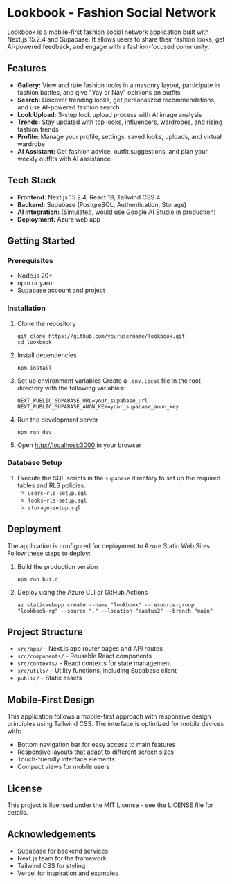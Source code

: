 # Lookbook - Fashion Social Network

Lookbook is a mobile-first fashion social network application built with Next.js 15.2.4 and Supabase. It allows users to share their fashion looks, get AI-powered feedback, and engage with a fashion-focused community.

## Features

- **Gallery:** View and rate fashion looks in a masonry layout, participate in fashion battles, and give "Yay or Nay" opinions on outfits
- **Search:** Discover trending looks, get personalized recommendations, and use AI-powered fashion search
- **Look Upload:** 3-step look upload process with AI image analysis
- **Trends:** Stay updated with top looks, influencers, wardrobes, and rising fashion trends
- **Profile:** Manage your profile, settings, saved looks, uploads, and virtual wardrobe
- **AI Assistant:** Get fashion advice, outfit suggestions, and plan your weekly outfits with AI assistance

## Tech Stack

- **Frontend:** Next.js 15.2.4, React 19, Tailwind CSS 4
- **Backend:** Supabase (PostgreSQL, Authentication, Storage)
- **AI Integration:** (Simulated, would use Google AI Studio in production)
- **Deployment:** Azure web app

## Getting Started

### Prerequisites

- Node.js 20+
- npm or yarn
- Supabase account and project

### Installation

1. Clone the repository
   ```
   git clone https://github.com/yourusername/lookbook.git
   cd lookbook
   ```

2. Install dependencies
   ```
   npm install
   ```

3. Set up environment variables
   Create a `.env.local` file in the root directory with the following variables:
   ```
   NEXT_PUBLIC_SUPABASE_URL=your_supabase_url
   NEXT_PUBLIC_SUPABASE_ANON_KEY=your_supabase_anon_key
   ```

4. Run the development server
   ```
   npm run dev
   ```

5. Open [http://localhost:3000](http://localhost:3000) in your browser

### Database Setup

1. Execute the SQL scripts in the `supabase` directory to set up the required tables and RLS policies:
   - `users-rls-setup.sql`
   - `looks-rls-setup.sql`
   - `storage-setup.sql`

## Deployment

The application is configured for deployment to Azure Static Web Sites. Follow these steps to deploy:

1. Build the production version
   ```
   npm run build
   ```

2. Deploy using the Azure CLI or GitHub Actions
   ```
   az staticwebapp create --name "lookbook" --resource-group "lookbook-rg" --source "." --location "eastus2" --branch "main"
   ```

## Project Structure

- `src/app/` - Next.js app router pages and API routes
- `src/components/` - Reusable React components
- `src/contexts/` - React contexts for state management
- `src/utils/` - Utility functions, including Supabase client
- `public/` - Static assets

## Mobile-First Design

This application follows a mobile-first approach with responsive design principles using Tailwind CSS. The interface is optimized for mobile devices with:

- Bottom navigation bar for easy access to main features
- Responsive layouts that adapt to different screen sizes
- Touch-friendly interface elements
- Compact views for mobile users

## License

This project is licensed under the MIT License - see the LICENSE file for details.

## Acknowledgements

- Supabase for backend services
- Next.js team for the framework
- Tailwind CSS for styling
- Vercel for inspiration and examples
